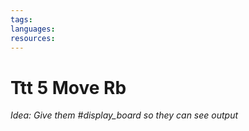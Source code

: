 ```yaml
---
tags: 
languages: 
resources: 
---
```

# Ttt 5 Move Rb

*Idea: Give them #display_board so they can see output*